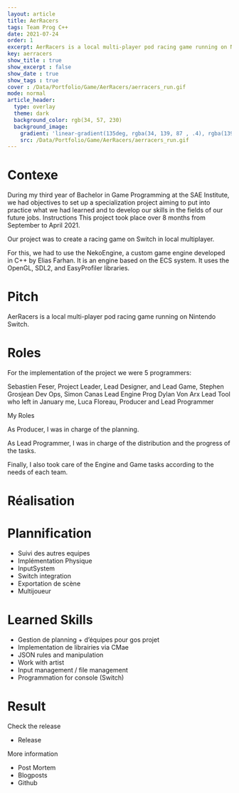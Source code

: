 ```yaml
---
layout: article
title: AerRacers
tags: Team Prog C++
date: 2021-07-24
order: 1
excerpt: AerRacers is a local multi-player pod racing game running on Nintendo Switch.
key: aerracers
show_title : true
show_excerpt : false
show_date : true
show_tags : true
cover : /Data/Portfolio/Game/AerRacers/aerracers_run.gif
mode: normal
article_header:
  type: overlay
  theme: dark
  background_color: rgb(34, 57, 230)
  background_image: 
    gradient: 'linear-gradient(135deg, rgba(34, 139, 87 , .4), rgba(139, 34, 139, .4))'
    src: /Data/Portfolio/Game/AerRacers/aerracers_run.gif
---
```

# Contexe
During my third year of Bachelor in Game Programming at the SAE Institute, we had objectives to set up a specialization project aiming to put into practice what we had learned and to develop our skills in the fields of our future jobs.
Instructions
This project took place over 8 months from September to April 2021.

Our project was to create a racing game on Switch in local multiplayer.

For this, we had to use the NekoEngine, a custom game engine developed in C++ by Elias Farhan. It is an engine based on the ECS system. It uses the OpenGL, SDL2, and EasyProfiler libraries.

# Pitch
AerRacers is a local multi-player pod racing game running on Nintendo Switch.

# Roles
For the implementation of the project we were 5 programmers:

Sebastien Feser, Project Leader, Lead Designer, and Lead Game,
Stephen Grosjean Dev Ops,
Simon Canas Lead Engine Prog
Dylan Von Arx Lead Tool who left in January
me, Luca Floreau, Producer and Lead Programmer

My Roles

As Producer, I was in charge of the planning.

As Lead Programmer, I was in charge of the distribution and the progress of the tasks.

Finally, I also took care of the Engine and Game tasks according to the needs of each team.







# Réalisation

# Plannification
 - Suivi des autres equipes
 - Implémentation Physique
- InputSystem
- Switch integration
- Exportation de scène
- Multijoueur

# Learned Skills

- Gestion de planning + d’équipes pour gos projet
- Implementation de librairies via CMae
- JSON rules and manipulation
- Work with artist
- Input management / file management
- Programmation for console (Switch)

# Result

Check the release
- Release

More information
- Post Mortem
- Blogposts
- Github

